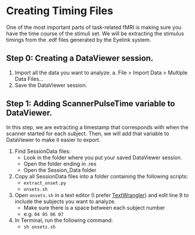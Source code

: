 Creating Timing Files
=====================

One of the most important parts of task-related fMRI is making sure you have the time course of the stimuli set. We will be extracting the stimulus timings from the .edf files generated by the Eyelink system.

## Step 0: Creating a DataViewer session.

1. Import all the data you want to analyze. 
	a.	File > Import Data > Multiple Data Files…
2.	Save the DataViewer session.

## Step 1: Adding ScannerPulseTime variable to DataViewer.

In this step, we are extracting a timestamp that corresponds with when the scanner started for each subject. Then, we will add that variable to DataViewer to make it easier to export. 

1.	Find SessionData files:
	*	Look in the folder where you put your saved DataViewer session.
	*	Open the folder ending in .res
	*	Open the Session\_Data folder
2.	Copy all SessionData files into a folder containing the following scripts:
	*	`extract_onset.py`
	*	`onsets.sh`
3.	Open `onsets.sh` in a text editor (I prefer [TextWrangler](https://www.barebones.com/products/textwrangler/)) and edit line 9 to include the subjects you want to analyze.
	*	Make sure there is a space between each subject number
	*	e.g. `04 05 06 07`
4.	In Terminal, run the following command:
	*	`sh onsets.sh`
